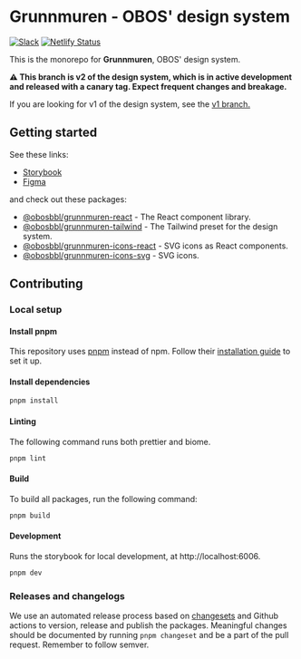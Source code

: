 # Grunnmuren - OBOS' design system

[![Slack](https://img.shields.io/badge/Slack-%23grunnmuren--design--system-default?logo=slack)](https://obos.slack.com/archives/C03FR05FJ9F)
[![Netlify Status](https://api.netlify.com/api/v1/badges/62c234c7-3bb2-4592-a22f-ecb44d84f463/deploy-status)](https://app.netlify.com/sites/obos-grunnmuren/deploys)

This is the monorepo for **Grunnmuren**, OBOS' design system.

**⚠️ This branch is v2 of the design system, which is in active development and released with a canary tag. Expect frequent changes and breakage.**

If you are looking for v1 of the design system, see the [v1 branch.](https://github.com/code-obos/grunnmuren/tree/v1)

## Getting started

See these links:

- [Storybook](https://obos-grunnmuren.netlify.app/)
- [Figma](https://www.figma.com/file/9OvSg0ZXI5E1eQYi7AWiWn/Grunnmuren-2.0-%E2%94%82-Designsystem)

and check out these packages:

- [@obosbbl/grunnmuren-react](./packages/react/) - The React component library.
- [@obosbbl/grunnmuren-tailwind](./packages/tailwind/) - The Tailwind preset for the design system.
- [@obosbbl/grunnmuren-icons-react](./packages/icons-react/) - SVG icons as React components.
- [@obosbbl/grunnmuren-icons-svg](./packages/icons-svg/) - SVG icons.

## Contributing

### Local setup

#### Install pnpm

This repository uses [pnpm](https://pnpm.io/) instead of npm. Follow their [installation guide](https://pnpm.io/installation) to set it up.

#### Install dependencies

```bash
pnpm install
```

#### Linting

The following command runs both prettier and biome.

```bash
pnpm lint
```

#### Build

To build all packages, run the following command:

```bash
pnpm build
```

#### Development

Runs the storybook for local development, at http://localhost:6006.

```bash
pnpm dev
```

### Releases and changelogs

We use an automated release process based on [changesets](https://github.com/changesets/changesets) and Github actions to version, release and publish the packages.
Meaningful changes should be documented by running `pnpm changeset` and be a part of the pull request. Remember to follow semver.
